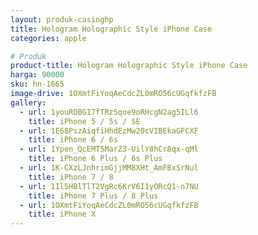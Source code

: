 ```yaml
---
layout: produk-casinghp
title: Hologram Holographic Style iPhone Case
categories: apple

# Produk
product-title: Hologram Holographic Style iPhone Case
harga: 90000
sku: hn-1665
image-drive: 1OXmtFiYoqAeCdcZL0mRO56cUGqfkfzFB
gallery:
  - url: 1youROBG17fTRz5qoe9oRHcgN2ag5ILl6
    title: iPhone 5 / 5s / SE
  - url: 1E68PszAiqfiHhdEzMw20cVIBEkaGFCXF
    title: iPhone 6 / 6s
  - url: 1Ypen_QcEMT5MarZ3-UilY8hCr8qx-qMl
    title: iPhone 6 Plus / 6s Plus
  - url: 1K-CXzLJnhrimGjjMM8XHt_AmFBxSrNul
    title: iPhone 7 / 8
  - url: 1Il5HBlTlT2VgRc6KrV6I1yORcQ1-n7NU
    title: iPhone 7 Plus / 8 Plus
  - url: 1OXmtFiYoqAeCdcZL0mRO56cUGqfkfzFB
    title: iPhone X
---
```

